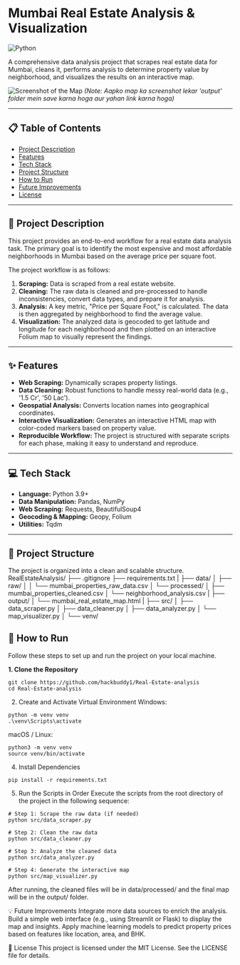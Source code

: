 # Mumbai Real Estate Analysis & Visualization

![Python](https://img.shields.io/badge/Python-3.9%2B-blue.svg)

A comprehensive data analysis project that scrapes real estate data for Mumbai, cleans it, performs analysis to determine property value by neighborhood, and visualizes the results on an interactive map.

![Screenshot of the Map](./output/mumbai_real_estate_map.png)
*(Note: Aapko map ka screenshot lekar 'output' folder mein save karna hoga aur yahan link karna hoga)*

---

## 📋 Table of Contents
- [Project Description](#-project-description)
- [Features](#-features)
- [Tech Stack](#-tech-stack)
- [Project Structure](#-project-structure)
- [How to Run](#-how-to-run)
- [Future Improvements](#-future-improvements)
- [License](#-license)

---

## 📖 Project Description

This project provides an end-to-end workflow for a real estate data analysis task. The primary goal is to identify the most expensive and most affordable neighborhoods in Mumbai based on the average price per square foot.

The project workflow is as follows:
1.  **Scraping:** Data is scraped from a real estate website.
2.  **Cleaning:** The raw data is cleaned and pre-processed to handle inconsistencies, convert data types, and prepare it for analysis.
3.  **Analysis:** A key metric, "Price per Square Foot," is calculated. The data is then aggregated by neighborhood to find the average value.
4.  **Visualization:** The analyzed data is geocoded to get latitude and longitude for each neighborhood and then plotted on an interactive Folium map to visually represent the findings.

---

## ✨ Features

- **Web Scraping:** Dynamically scrapes property listings.
- **Data Cleaning:** Robust functions to handle messy real-world data (e.g., '1.5 Cr', '50 Lac').
- **Geospatial Analysis:** Converts location names into geographical coordinates.
- **Interactive Visualization:** Generates an interactive HTML map with color-coded markers based on property value.
- **Reproducible Workflow:** The project is structured with separate scripts for each phase, making it easy to understand and reproduce.

---

## 💻 Tech Stack

- **Language:** Python 3.9+
- **Data Manipulation:** Pandas, NumPy
- **Web Scraping:** Requests, BeautifulSoup4
- **Geocoding & Mapping:** Geopy, Folium
- **Utilities:** Tqdm

---

## 📂 Project Structure

The project is organized into a clean and scalable structure.
RealEstateAnalysis/
├── .gitignore
├── requirements.txt
|
├── data/
│ ├── raw/
│ │ └── mumbai_properties_raw_data.csv
│ └── processed/
│ ├── mumbai_properties_cleaned.csv
│ └── neighborhood_analysis.csv
|
├── output/
│ └── mumbai_real_estate_map.html
|
├── src/
│ ├── data_scraper.py
│ ├── data_cleaner.py
│ ├── data_analyzer.py
│ └── map_visualizer.py
│
└── venv/


## 🚀 How to Run

Follow these steps to set up and run the project on your local machine.

**1. Clone the Repository**
```
git clone https://github.com/hackbuddy1/Real-Estate-analysis
cd Real-Estate-analysis
```
2. Create and Activate Virtual Environment
Windows:
```
python -m venv venv
.\venv\Scripts\activate
```
macOS / Linux:
```
python3 -m venv venv
source venv/bin/activate
```
4. Install Dependencies
```
pip install -r requirements.txt
```
5. Run the Scripts in Order
Execute the scripts from the root directory of the project in the following sequence:
```
# Step 1: Scrape the raw data (if needed)
python src/data_scraper.py

# Step 2: Clean the raw data
python src/data_cleaner.py

# Step 3: Analyze the cleaned data
python src/data_analyzer.py

# Step 4: Generate the interactive map
python src/map_visualizer.py
```
After running, the cleaned files will be in data/processed/ and the final map will be in the output/ folder.

💡 Future Improvements
Integrate more data sources to enrich the analysis.
Build a simple web interface (e.g., using Streamlit or Flask) to display the map and insights.
Apply machine learning models to predict property prices based on features like location, area, and BHK.

📄 License
This project is licensed under the MIT License. See the LICENSE file for details.
